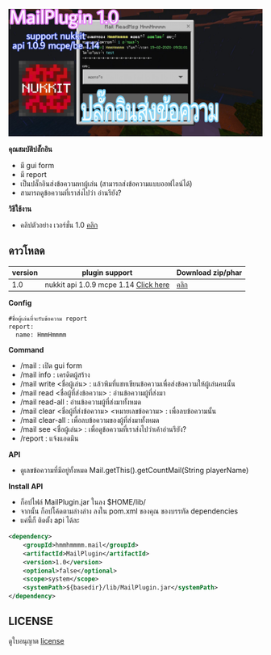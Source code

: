 ![icon](images/1.0/PicsArt_02-19-05.13.43.jpg)


**คุณสมบัติปลั๊กอิน**<br>
- มี gui form
- มี report
- เป็นปลั๊กอินส่งข้อความหาผู้เล่น (สามารถส่งข้อความแบบออฟไลน์ได้)
- สามารถดูข้อความที่เราส่งไปว่า อ่านรึยัง?


**วิธีใช้งาน**<br>
- คลิปตัวอย่าง เวอร์ชั่น 1.0 [คลิก](https://youtu.be/OgWbkfY7foE)


## ดาวโหลด
| version  | plugin support                        | Download  zip/phar                                                 |
| ---- | ------------------------------------ | ---------------------------------------------------------- |
| 1.0  | nukkit api 1.0.9 mcpe 1.14 [Click here](https://github.com/NukkitX/Nukkit) | [คลิก](https://github.com/HmmHmmmm/MailPluginNukkit/releases/1.0) |


**Config**<br>
```
#ชื่อผู้เล่นที่จะรับข้อความ report
report:
  name: HmmHmmmm
```


**Command**<br>
- /mail : เปิด gui form
- /mail info : เครดิตผู้สร้าง
- /mail write <ชื่อผู้เล่น> : แล้วพิมที่แชทเขียนข้อความเพื่อส่งข้อความให้ผู้เล่นคนนั้น
- /mail read <ชื่อผู้ที่ส่งข้อความ> : อ่านข้อความผู้ที่ส่งมา
- /mail read-all : อ่านข้อความผู้ที่ส่งมาทั้งหมด
- /mail clear <ชื่อผู้ที่ส่งข้อความ> <หมายเลขข้อความ> : เพื่อลบข้อความนั้น
- /mail clear-all : เพื่อลบข้อความของผู้ที่ส่งมาทั้งหมด
- /mail see <ชื่อผู้เล่น> : เพื่อดูข้อความที่เราส่งไปว่าเค้าอ่านรึยัง?
- /report : แจ้งแอดมิน


**API**<br>
- ดูเลขข้อความที่มีอยู่ทั้งหมด Mail.getThis().getCountMail(String playerName)


**Install API**<br>

- ก็อปไฟล์ MailPlugin.jar ในลง $HOME/lib/
- จากนั้น ก็อปโค้ดตามล่างล่าง ลงใน pom.xml ของคุณ ของบรรทัด dependencies
- แค่นี้ก็ ติดตั้ง api ได้ละ

```xml
<dependency>
    <groupId>hmmhmmmm.mail</groupId>
    <artifactId>MailPlugin</artifactId>
    <version>1.0</version>
    <optional>false</optional>
    <scope>system</scope>
    <systemPath>${basedir}/lib/MailPlugin.jar</systemPath>
</dependency>
```


## LICENSE
ดูใบอนุญาต [license](https://github.com/HmmHmmmm/MailPluginNukkit/blob/master/LICENSE)